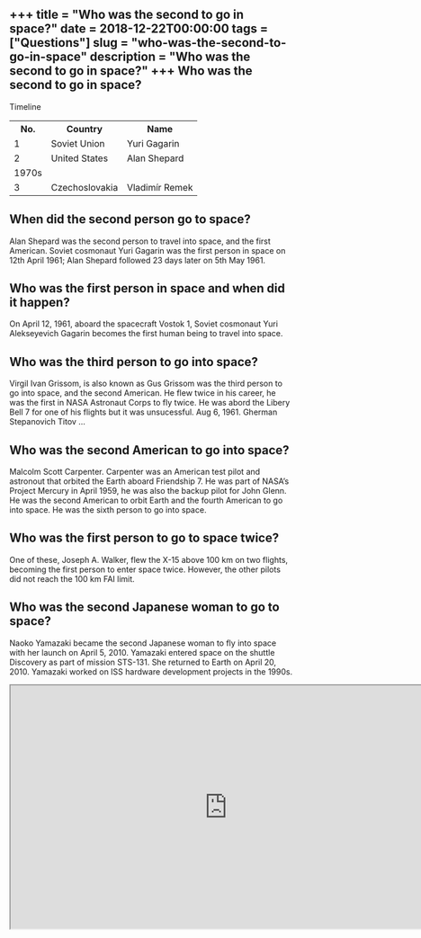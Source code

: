 +++
title = "Who was the second to go in space?"
date = 2018-12-22T00:00:00
tags = ["Questions"]
slug = "who-was-the-second-to-go-in-space"
description = "Who was the second to go in space?"
+++
Who was the second to go in space?
----------------------------------

Timeline

<table><tr><th>No.</th><th>Country</th><th>Name</th></tr><tr><td>1</td><td>Soviet Union</td><td>Yuri Gagarin</td></tr><tr><td>2</td><td>United States</td><td>Alan Shepard</td></tr><tr><td>1970s</td></tr><tr><td>3</td><td>Czechoslovakia</td><td>Vladimír Remek</td></tr></table>

When did the second person go to space?
---------------------------------------

Alan Shepard was the second person to travel into space, and the first American. Soviet cosmonaut Yuri Gagarin was the first person in space on 12th April 1961; Alan Shepard followed 23 days later on 5th May 1961.

Who was the first person in space and when did it happen?
---------------------------------------------------------

On April 12, 1961, aboard the spacecraft Vostok 1, Soviet cosmonaut Yuri Alekseyevich Gagarin becomes the first human being to travel into space.

Who was the third person to go into space?
------------------------------------------

Virgil Ivan Grissom, is also known as Gus Grissom was the third person to go into space, and the second American. He flew twice in his career, he was the first in NASA Astronaut Corps to fly twice. He was abord the Libery Bell 7 for one of his flights but it was unsucessful. Aug 6, 1961. Gherman Stepanovich Titov …

Who was the second American to go into space?
---------------------------------------------

Malcolm Scott Carpenter. Carpenter was an American test pilot and astronout that orbited the Earth aboard Friendship 7. He was part of NASA’s Project Mercury in April 1959, he was also the backup pilot for John Glenn. He was the second American to orbit Earth and the fourth American to go into space. He was the sixth person to go into space.

Who was the first person to go to space twice?
----------------------------------------------

One of these, Joseph A. Walker, flew the X-15 above 100 km on two flights, becoming the first person to enter space twice. However, the other pilots did not reach the 100 km FAI limit.

Who was the second Japanese woman to go to space?
-------------------------------------------------

Naoko Yamazaki became the second Japanese woman to fly into space with her launch on April 5, 2010. Yamazaki entered space on the shuttle Discovery as part of mission STS-131. She returned to Earth on April 20, 2010. Yamazaki worked on ISS hardware development projects in the 1990s.

<iframe allow="accelerometer; autoplay; clipboard-write; encrypted-media; gyroscope; picture-in-picture" allowfullscreen="" class="__youtube_prefs__  epyt-is-override  no-lazyload" data-no-lazy="1" data-origheight="433" data-origwidth="770" data-skipgform_ajax_framebjll="" height="433" id="_ytid_21250" loading="lazy" src="https://www.youtube.com/embed/Bv5uwxpdp7o?enablejsapi=1&autoplay=0&cc_load_policy=0&cc_lang_pref=&iv_load_policy=1&loop=0&modestbranding=0&rel=1&fs=1&playsinline=0&autohide=2&theme=dark&color=red&controls=1&" title="YouTube player" width="770"></iframe>